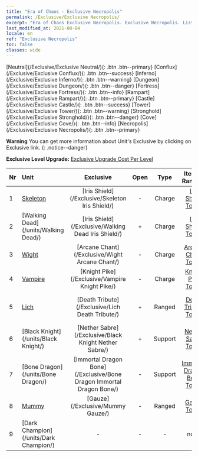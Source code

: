 ```yaml
---
title: "Era of Chaos - Exclusive Necropolis"
permalink: /Exclusive/Exclusive Necropolis/
excerpt: "Era of Chaos Exclusive Necropolis. Exclusive Necropolis. List of Exclusive Necropolis in Era of Chaos"
last_modified_at: 2021-08-04
locale: en
ref: "Exclusive Necropolis"
toc: false
classes: wide
---
```

 [Neutral](/Exclusive/Exclusive Neutral/){: .btn .btn--primary} [Conflux](/Exclusive/Exclusive Conflux/){: .btn .btn--success} [Inferno](/Exclusive/Exclusive Inferno/){: .btn .btn--warning} [Dungeon](/Exclusive/Exclusive Dungeon/){: .btn .btn--danger} [Fortress](/Exclusive/Exclusive Fortress/){: .btn .btn--info} [Rampart](/Exclusive/Exclusive Rampart/){: .btn .btn--primary} [Castle](/Exclusive/Exclusive Castle/){: .btn .btn--success} [Tower](/Exclusive/Exclusive Tower/){: .btn .btn--warning} [Stronghold](/Exclusive/Exclusive Stronghold/){: .btn .btn--danger} [Cove](/Exclusive/Exclusive Cove/){: .btn .btn--info} [Necropolis](/Exclusive/Exclusive Necropolis/){: .btn .btn--primary} 

**Warning** You can get more information about Unit's Exclusive by clicking on Exclusive link. 
{: .notice--danger}

 **Exclusive Level Upgrade:** [Exclusive Upgrade Cost Per Level](/Exclusive/ExclusiveUpgradeCostPerLevel/)

  | Nr |         Unit        | Exclusive | Open  |    Type   |  Item to Rank UP      |  Skin   |
  |:---|:--------------------|:-------------:|:-----:|:---------:|:---------------------:|:-------:|
  | 1  | [Skeleton](/units/Skeleton/) | [Iris Shield](/Exclusive/Skeleton Iris Shield/) | - | Charge | [Iris Shield Token](/Items/con_913/) | - |
  | 2  | [Walking Dead](/units/Walking Dead/) | [Iris Shield](/Exclusive/Walking Dead Iris Shield/) | + | Charge | [Iris Shield Token](/Items/con_913/) | - |
  | 3  | [Wight](/units/Wight/) | [Arcane Chant](/Exclusive/Wight Arcane Chant/) | - | Charge | [Arcane Chant Token](/Items/con_915/) | - |
  | 4  | [Vampire](/units/Vampire/) | [Knight Pike](/Exclusive/Vampire Knight Pike/) | - | Charge | [Knight Pike Token](/Items/con_916/) | - |
  | 5  | [Lich](/units/Lich/) | [Death Tribute](/Exclusive/Lich Death Tribute/) | + | Ranged | [Death Tribute Token](/Items/con_978/) | [Death Tribute Special Skin](/Items/con_646/) |
  | 6  | [Black Knight](/units/Black Knight/) | [Nether Sabre](/Exclusive/Black Knight Nether Sabre/) | + | Support | [Nether Sabre Token](/Items/con_979/) | [Nether Sabre Special Skin](/Items/con_647/) |
  | 7  | [Bone Dragon](/units/Bone Dragon/) | [Immortal Dragon Bone](/Exclusive/Bone Dragon Immortal Dragon Bone/) | - | Support | [Immortal Dragon Bone Token](/Items/con_980/) | [Immortal Dragon Bone Special Skin](/Items/con_648/) |
  | 8  | [Mummy](/units/Mummy/) | [Gauze](/Exclusive/Mummy Gauze/) | - | Ranged | [Gauze Token](/Items/con_981/) | [Gauze Special Skin](/Items/con_649/) |
  | 9  | [Dark Champion](/units/Dark Champion/) | - | - | - | none | none |
